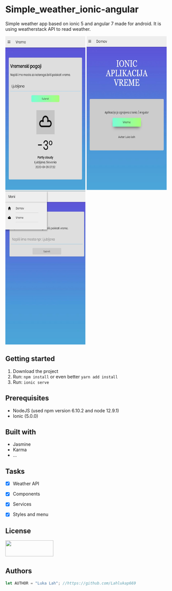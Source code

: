 # Simple_weather_ionic-angular
Simple weather app based on ionic 5 and angular 7 made for android. It is using weatherstack API to read weather.

<img src="src/assets/vreme.jpg" width="250" height="480"/>   <img src="src/assets/domov.jpg" width="250" height="480"/>   <img src="src/assets/meni.jpg" width="250" height="480"/>


## Getting started
1. Download the project
2. Run: ```npm install``` or even better ```yarn add install```
3. Run: ```ionic serve```

## Prerequisites
* NodeJS (used npm version 6.10.2 and node 12.9.1)
* Ionic (5.0.0)

## Built with
* Jasmine
* Karma
* ...

## Tasks
- [x] Weather API
- [x] Components
- [x] Services
- [x] Styles and menu


## License
<img src="https://blog.leadquizzes.com/wp-content/uploads/2018/11/cczero.jpg" width="150" height="50"/>

## Authors
```JavaScript
let AUTHOR = "Luka Lah"; //https://github.com/Lahlukap669
```
